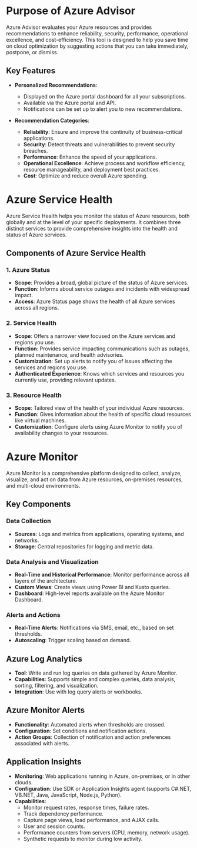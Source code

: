 # Purpose of Azure Advisor

Azure Advisor evaluates your Azure resources and provides recommendations to enhance reliability, security, performance, operational excellence, and cost-efficiency. This tool is designed to help you save time on cloud optimization by suggesting actions that you can take immediately, postpone, or dismiss.

## Key Features

- **Personalized Recommendations**: 
  - Displayed on the Azure portal dashboard for all your subscriptions.
  - Available via the Azure portal and API.
  - Notifications can be set up to alert you to new recommendations.
  
- **Recommendation Categories**:
  - **Reliability**: Ensure and improve the continuity of business-critical applications.
  - **Security**: Detect threats and vulnerabilities to prevent security breaches.
  - **Performance**: Enhance the speed of your applications.
  - **Operational Excellence**: Achieve process and workflow efficiency, resource manageability, and deployment best practices.
  - **Cost**: Optimize and reduce overall Azure spending.

# Azure Service Health

Azure Service Health helps you monitor the status of Azure resources, both globally and at the level of your specific deployments. It combines three distinct services to provide comprehensive insights into the health and status of Azure services.

## Components of Azure Service Health

### 1. Azure Status
- **Scope**: Provides a broad, global picture of the status of Azure services.
- **Function**: Informs about service outages and incidents with widespread impact.
- **Access**: Azure Status page shows the health of all Azure services across all regions.

### 2. Service Health
- **Scope**: Offers a narrower view focused on the Azure services and regions you use.
- **Function**: Provides service impacting communications such as outages, planned maintenance, and health advisories.
- **Customization**: Set up alerts to notify you of issues affecting the services and regions you use.
- **Authenticated Experience**: Knows which services and resources you currently use, providing relevant updates.

### 3. Resource Health
- **Scope**: Tailored view of the health of your individual Azure resources.
- **Function**: Gives information about the health of specific cloud resources like virtual machines.
- **Customization**: Configure alerts using Azure Monitor to notify you of availability changes to your resources.

# Azure Monitor

Azure Monitor is a comprehensive platform designed to collect, analyze, visualize, and act on data from Azure resources, on-premises resources, and multi-cloud environments. 

## Key Components

### Data Collection
- **Sources**: Logs and metrics from applications, operating systems, and networks.
- **Storage**: Central repositories for logging and metric data.

### Data Analysis and Visualization
- **Real-Time and Historical Performance**: Monitor performance across all layers of the architecture.
- **Custom Views**: Create views using Power BI and Kusto queries.
- **Dashboard**: High-level reports available on the Azure Monitor Dashboard.

### Alerts and Actions
- **Real-Time Alerts**: Notifications via SMS, email, etc., based on set thresholds.
- **Autoscaling**: Trigger scaling based on demand.

## Azure Log Analytics
- **Tool**: Write and run log queries on data gathered by Azure Monitor.
- **Capabilities**: Supports simple and complex queries, data analysis, sorting, filtering, and visualization.
- **Integration**: Use with log query alerts or workbooks.

## Azure Monitor Alerts
- **Functionality**: Automated alerts when thresholds are crossed.
- **Configuration**: Set conditions and notification actions.
- **Action Groups**: Collection of notification and action preferences associated with alerts.

## Application Insights
- **Monitoring**: Web applications running in Azure, on-premises, or in other clouds.
- **Configuration**: Use SDK or Application Insights agent (supports C#.NET, VB.NET, Java, JavaScript, Node.js, Python).
- **Capabilities**: 
  - Monitor request rates, response times, failure rates.
  - Track dependency performance.
  - Capture page views, load performance, and AJAX calls.
  - User and session counts.
  - Performance counters from servers (CPU, memory, network usage).
  - Synthetic requests to monitor during low activity.
